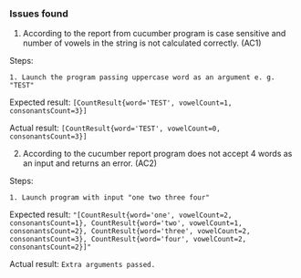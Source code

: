 ### Issues found

1. According to the report from cucumber program is case sensitive and number of vowels in the string is not calculated correctly. (AC1)

Steps:

    1. Launch the program passing uppercase word as an argument e. g. "TEST"

Expected result: ```[CountResult{word='TEST', vowelCount=1, consonantsCount=3}]```

Actual result: ```[CountResult{word='TEST', vowelCount=0, consonantsCount=3}]```

2. According to the cucumber report program does not accept 4 words as an input and returns an error. (AC2)

Steps:

    1. Launch program with input "one two three four"

Expected result: ```"[CountResult{word='one', vowelCount=2, consonantsCount=1}, CountResult{word='two', vowelCount=1, consonantsCount=2}, CountResult{word='three', vowelCount=2, consonantsCount=3}, CountResult{word='four', vowelCount=2, consonantsCount=2}]"```

Actual result: ```Extra arguments passed.```
